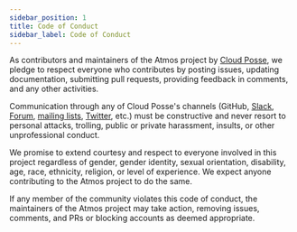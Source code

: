 ```yaml
---
sidebar_position: 1
title: Code of Conduct
sidebar_label: Code of Conduct
---
```


As contributors and maintainers of the Atmos project by [Cloud Posse](https://cloudposse.com), we pledge to respect everyone who contributes by posting issues, updating documentation, submitting pull requests, providing feedback in comments, and any other activities.

Communication through any of Cloud Posse's channels (GitHub, [Slack](https://slack.cloudposse.com), [Forum](https://ask.cloudposse.com/), [mailing lists](https://cloudposse.com/newsletter), [Twitter](https://twitter.com/cloudposse), etc.) must be constructive and never resort to personal attacks, trolling, public or private harassment, insults, or other unprofessional conduct.

We promise to extend courtesy and respect to everyone involved in this project regardless of gender, gender identity,
sexual orientation, disability, age, race, ethnicity, religion, or level of experience. We expect anyone contributing to the Atmos project to do the same.

If any member of the community violates this code of conduct, the maintainers of the Atmos project may take action,
removing issues, comments, and PRs or blocking accounts as deemed appropriate.
